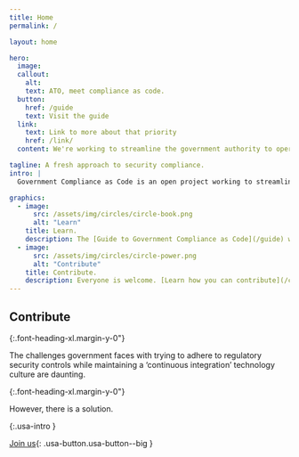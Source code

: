 ```yaml
---
title: Home
permalink: /

layout: home

hero:
  image: 
  callout:
    alt: 
    text: ATO, meet compliance as code.
  button:
    href: /guide
    text: Visit the guide
  link:
    text: Link to more about that priority
    href: /link/
  content: We're working to streamline the government authority to operate process.

tagline: A fresh approach to security compliance.
intro: |
  Government Compliance as Code is an open project working to streamline the government authority to operate process through compliance as code. [Learn more.](/about)

graphics:
  - image:
      src: /assets/img/circles/circle-book.png
      alt: "Learn"
    title: Learn.
    description: The [Guide to Government Compliance as Code](/guide) will help you understand the challenges, solutions and what role you play in streamlining the ATO process.
  - image:
      src: /assets/img/circles/circle-power.png
      alt: "Contribute"
    title: Contribute.
    description: Everyone is welcome. [Learn how you can contribute](/contribute) to Government Compliance as Code.
---
```


## Contribute

{:.font-heading-xl.margin-y-0"}

The challenges government faces with trying to adhere to regulatory security controls while maintaining a ‘continuous integration’ technology culture are daunting.

{:.font-heading-xl.margin-y-0"}

However, there is a solution.

{:.usa-intro }

[Join us](/contribute){: .usa-button.usa-button--big }
